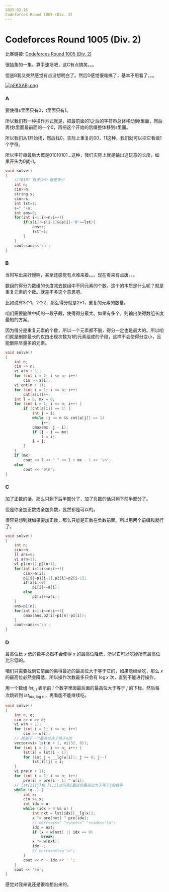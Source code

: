 ```yaml
---
2025-02-16
Codeforces Round 1005 (Div. 2)
---
```


# Codeforces Round 1005 (Div. 2)

比赛链接: [Codeforces Round 1005 (Div. 2)](https://codeforces.com/contest/2064)

很抽象的一集。算手速场吧，这C有点搞笑。。。

但是B我又突然感觉有点没想明白了。然后D感觉很难搞了，基本不用看了。。。

[![pEKXABj.png](https://s21.ax1x.com/2025/02/16/pEKXABj.png)](https://imgse.com/i/pEKXABj)

### A

要使得s里面只有0，t里面只有1。

所以我们有一种操作方式就是，把最前面的1之后的字符串总体移动到t里面，然后再找t里面最前面的一个0，再把这个开始的后缀整体移到s里面。

所以我们从1开始找，然后找0。实际上重复的00，11这种，我们就可以把它看做1个字符。

所以字符串最后大概是01010101...这种，我们实际上就是输出这玩意的长度，如果开头为0就-1。

```cpp
void solve()
{
    //10101 有多少个 就是多少
    int n;
    cin>>n;
    string s;
    cin>>s;
    int lst=1;
    s=" "+s;
    int ans=0;
    for(int i=1;i<=n;i++){
        if(s[i]!=s[i-1]&&s[i]-'0'==lst){
            ans++;
            lst^=1;
        }
    }
    cout<<ans<<'\n';
}
```

### B

当时写出来好慢啊，甚至还感觉有点难来着。。。现在看来有点唐。。。

数组的得分为数组的长度减去数组中不同元素的个数。这个的本质是什么呢？就是重复元素的个数。就差不多这个意思吧。

比如说有3个1，2个2，那么得分就是2+1，重复的元素的数量。

咱们需要删除中间的一段子段，使得得分最大。如果有多个，则输出使得数组长度最短的方案。

因为得分是重复元素的个数，所以一个元素都不删，得分一定也是最大的。所以咱们就是删除最长的仅由出现次数为1的元素组成的子段，这样不会使得分变小，且能删除尽量多的元素。

```cpp
void solve()
{
    int n;
    cin >> n;
    vi a(n + 1);
    for (int i = 1; i <= n; i++)
        cin >> a[i];
    vi cnt(n + 1);
    for (int i = 1; i <= n; i++)
        cnt[a[i]]++;
    int l = 0, mx = 0;
    for (int i = 1; i <= n; i++) {
        if (cnt[a[i]] == 1) {
            int j = i;
            while (j <= n && cnt[a[j]] == 1)
                j++;
            cmax(mx, j - i);
            if (j - i == mx)
                l = i;
            i = j;
        }
    }
    if (mx)
        cout << l << " " << l + mx - 1 << '\n';
    else
        cout << "0\n";
}
```

### C

加了正数的话，那么只剩下后半部分了，加了负数的话只剩下前半部分了。

但是你全加正数或全加负数，显然都是可以的。

很容易想到就如果要加正数，那么只能是正数在负数前面。所以用两个前缀和就行了。

```cpp
void solve()
{
    int n;
    cin>>n;
    ll ans=0;
    vi a(n+1);
    vl p1(n+1),p2(n+1);
    for(int i=1;i<=n;i++){
        cin>>a[i];
        p1[i]=p1[i-1],p2[i]=p2[i-1];
        if(a[i]<0)
            p1[i]-=a[i];
        else
            p2[i]+=a[i];
    }
    ans=p1[n];
    for(int i=1;i<=n;i++){
        cmax(ans,p2[i]+p1[n]-p1[i]);
    }
    cout<<ans<<'\n';
}
```

### D

最高位比 $x$ 低的数字必然不会使得 $x$ 的最高位降低，所以它可以吃掉所有最高位比它低的。

咱们只需要找到它前面的离得最近的最高位大于等于它的，如果能继续吃，那么 $x$ 的最高位必然会降低，所以操作次数最多只会有 $\log x$ 次，直到不能进行操作。

用一个数组 $lst_{i,j}$ 表示前 $i$ 个数字里面最后面的最高位大于等于 $j$ 的下标。然后每次跳转到 $lst_{idx,\log x}$ ，再看能不能继续吃。

```cpp
void solve()
{
    int n, q;
    cin >> n >> q;
    vi w(n + 1);
    for (int i = 1; i <= n; i++)
        cin >> w[i];
    // 找到下一个最高位大于等于x的
    vector<vi> lst(n + 1, vi(32, 0));
    for (int i = 1; i <= n; i++) {
        lst[i] = lst[i - 1];
        for (int j = __lg(w[i]); j >= 0; j--)
            lst[i][j] = i;
    }
    vi pre(n + 1);
    for (int i = 1; i <= n; i++)
        pre[i] = pre[i - 1] ^ w[i];
    // lst[i][j]指 [1,i]之间离i最近的最高位大于等于j的数字
    while (q--) {
        int x;
        cin >> x;
        int idx = n;
        while (idx > 0 && x) {
            int nxt = lst[idx][__lg(x)];
            x ^= pre[nxt] ^ pre[idx];
            // cerr<<x<<" "<<nxt<<" "<<idx<<"\n";
            idx = nxt;
            if (x < w[nxt] || idx == 0)
                break;
            x ^= w[nxt];
            idx--;
            // cerr<<nxt<<'\n';
        }
        cout << n - idx << ' ';
    }
    cout << '\n';
}
```

 感觉对我来说还是很难想出来的。

